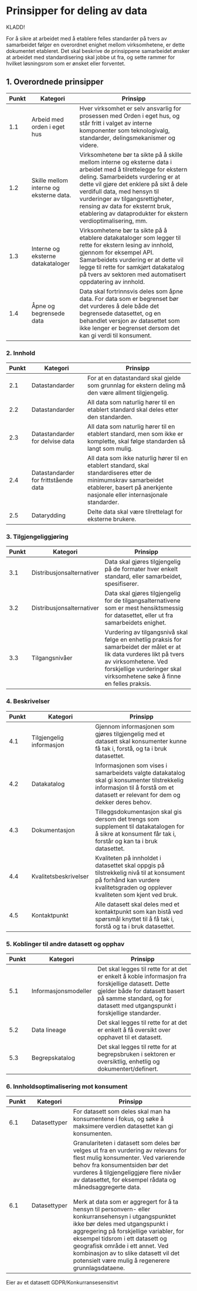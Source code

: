 # Prinsipper for deling av data

KLADD!


For å sikre at arbeidet med å etablere felles standarder på tvers av samarbeidet følger en overordnet enighet mellom virksomhetene, er dette dokumentet etableret. Det skal beskrive de prinsippene samarbeidet ønsker at arbeidet med standardisering skal jobbe ut fra, og sette rammer for hvilket løsningsrom som er ønsket eller forventet. 



## 1. Overordnede prinsipper

| Punkt | Kategori | Prinsipp |
| ------- | ------- | ------- |
| 1.1 | Arbeid med orden i eget hus | Hver virksomhet er selv ansvarlig for prosessen med Orden i eget hus, og står fritt i valget av interne komponenter som teknologivalg, standarder, delingsmekanismer og videre. |
| 1.2 | Skille mellom interne og eksterne data. | Virksomhetene bør ta sikte på å skille mellom interne og eksterne data i arbeidet med å tilrettelegge for ekstern deling. Samarbeidets vurdering er at dette vil gjøre det enklere på sikt å dele verdifull data, med hensyn til vurderinger av tilgangsrettigheter, rensing av data for eksternt bruk, etablering av dataprodukter for ekstern verdioptimalisering, mm. |
| 1.3 | Interne og eksterne datakataloger | Virksomhetene bør ta sikte på å etablere datakataloger som legger til rette for ekstern lesing av innhold, gjennom for eksempel API. Samarbeidets vurdering er at dette vil legge til rette for samkjørt datakatalog på tvers av sektoren med automatisert oppdatering av innhold. |
| 1.4 | Åpne og begrensede data | Data skal fortrinnsvis deles som åpne data. For data som er begrenset bør det vurderes å dele både det begrensede datasettet, og en behandlet versjon av datasettet som ikke lenger er begrenset dersom det kan gi verdi til konsument. |



### 2. Innhold

| Punkt | Kategori | Prinsipp |
| ------- | ------- | ------- |
| 2.1 | Datastandarder | For at en datastandard skal gjelde som grunnlag for ekstern deling må den være allment tilgjengelig. |
| 2.2 | Datastandarder | All data som naturlig hører til en etablert standard skal deles etter den standarden. |
| 2.3 | Datastandarder for delvise data | All data som naturlig hører til en etablert standard, men som ikke er komplette, skal følge standarden så langt som mulig. |
| 2.4 | Datastandarder for frittstående data | All data som ikke naturlig hører til en etablert standard, skal standardiseres etter de minimumskrav samarbeidet etablerer, basert på anerkjente nasjonale eller internasjonale standarder. |
| 2.5 | Datarydding | Delte data skal være tilrettelagt for eksterne brukere. |


### 3. Tilgjengeliggjøring

| Punkt | Kategori | Prinsipp |
| ------- | ------- | ------- |
| 3.1 | Distribusjonsalternativer | Data skal gjøres tilgjengelig på de formater hver enkelt standard, eller samarbeidet, spesifiserer. |
| 3.2 | Distribusjonsalternativer | Data skal gjøres tilgjengelig for de tilgangsalternativene som er mest hensiktsmessig for datasettet, eller ut fra samarbeidets enighet. |
| 3.3 | Tilgangsnivåer | Vurdering av tilgangsnivå skal følge en enhetlig praksis for samarbeidet der målet er at lik data vurderes likt på tvers av virksomhetene. Ved forskjellige vurderinger skal virksomhetene søke å finne en felles praksis. |


### 4. Beskrivelser

| Punkt | Kategori | Prinsipp |
| ------- | ------- | ------- |
| 4.1 | Tilgjengelig informasjon | Gjennom informasjonen som gjøres tilgjengelig med et datasett skal konsumenter kunne få tak i, forstå, og ta i bruk datasettet. |
| 4.2 | Datakatalog | Informasjonen som vises i samarbeidets valgte datakatalog skal gi konsumenter tilstrekkelig informasjon til å forstå om et datasett er relevant for dem og dekker deres behov. |
| 4.3 | Dokumentasjon | Tilleggsdokumentasjon skal gis dersom det trengs som supplement til datakatalogen for å sikre at konsument får tak i, forstår og kan ta i bruk datasettet. |
| 4.4 | Kvalitetsbeskrivelser | Kvaliteten på innholdet i datasettet skal oppgis på tilstrekkelig nivå til at konsument på forhånd kan vurdere kvalitetsgraden og opplever kvaliteten som kjent ved bruk. |
| 4.5 | Kontaktpunkt | Alle datasett skal deles med et kontaktpunkt som kan bistå ved spørsmål knyttet til å få tak i, forstå og ta i bruk datasettet. |


### 5. Koblinger til andre datasett og opphav

| Punkt | Kategori | Prinsipp |
| ------- | ------- | ------- |
| 5.1 | Informasjonsmodeller | Det skal legges til rette for at det er enkelt å koble informasjon fra forskjellige datasett. Dette gjelder både for datasett basert på samme standard, og for datasett med utgangspunkt i forskjellige standarder. |
| 5.2 | Data lineage | Det skal legges til rette for at det er enkelt å få oversikt over opphavet til et datasett. |
| 5.3 | Begrepskatalog | Det skal legges til rette for at begrepsbruken i sektoren er oversiktlig, enhetlig og dokumentert/definert. |


### 6. Innholdsoptimalisering mot konsument

| Punkt | Kategori | Prinsipp |
| ------- | ------- | ------- |
| 6.1 | Datasettyper | For datasett som deles skal man ha konsumentene i fokus, og søke å maksimere verdien datasettet kan gi konsumenten. |
| 6.1 | Datasettyper | Granulariteten i datasett som deles bør velges ut fra en vurdering av relevans for flest mulig konsumenter. Ved varierende behov fra konsumentsiden bør det vurderes å tilgjengeliggjøre flere nivåer av datasettet, for eksempel rådata og månedsaggregerte data. <br /> <br /> Merk at data som er aggregert for å ta hensyn til personvern- eller konkurransehensyn i utgangspunktet ikke bør deles med utgangspunkt i aggregering på forskjellige variabler, for eksempel tidsrom i ett datasett og geografisk område i ett annet. Ved kombinasjon av to slike datasett vil det potensielt være mulig å regenerere grunnlagsdataene. |



Eier av et datasett
GDPR/Konkurransesensitivt